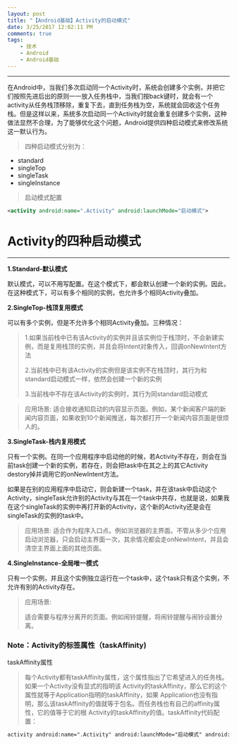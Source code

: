 ```yaml
---
layout: post
title: "【Android基础】Activity的启动模式"
date: 3/25/2017 12:02:11 PM 
comments: true
tags: 
	- 技术
	- Android 
	- Android基础
---
```

---
 在Android中，当我们多次启动同一个Activity时，系统会创建多个实例，并把它们按照先进后出的原则一一放入任务栈中，当我们按back键时，就会有一个activity从任务栈顶移除，重复下去，直到任务栈为空，系统就会回收这个任务栈。但是这样以来，系统多次启动同一个Activity时就会重复创建多个实例，这种做法显然不合理，为了能够优化这个问题，Android提供四种启动模式来修改系统这一默认行为。
> 四种启动模式分别为：
> 
- standard
- singleTop
- singleTask
- singleInstance
 
   
>启动模式配置
```xml
<activity android:name=".Activity" android:launchMode="启动模式">
```

# Activity的四种启动模式

----------

**1.Standard-默认模式**

默认模式，可以不用写配置。在这个模式下，都会默认创建一个新的实例。因此，在这种模式下，可以有多个相同的实例，也允许多个相同Activity叠加。
<!-- more -->
**2.SingleTop-栈顶复用模式** 

可以有多个实例，但是不允许多个相同Activity叠加。三种情况：
> 1.如果当前栈中已有该Activity的实例并且该实例位于栈顶时，不会新建实例，而是复用栈顶的实例，并且会将Intent对象传入，回调onNewIntent方法
> 
> 2.当前栈中已有该Activity的实例但是该实例不在栈顶时，其行为和standard启动模式一样，依然会创建一个新的实例
> 
> 3.当前栈中不存在该Activity的实例时，其行为同standard启动模式


>应用场景:
>适合接收通知启动的内容显示页面。例如，某个新闻客户端的新闻内容页面，如果收到10个新闻推送，每次都打开一个新闻内容页面是很烦人的。


**3.SingleTask-栈内复用模式**

只有一个实例。在同一个应用程序中启动他的时候，若Activity不存在，则会在当前task创建一个新的实例，若存在，则会把task中在其之上的其它Activity destory掉并调用它的onNewIntent方法。

如果是在别的应用程序中启动它，则会新建一个task，并在该task中启动这个Activity，singleTask允许别的Activity与其在一个task中共存，也就是说，如果我在这个singleTask的实例中再打开新的Activity，这个新的Activity还是会在singleTask的实例的task中。

>应用场景:
>适合作为程序入口点。例如浏览器的主界面。不管从多少个应用启动浏览器，只会启动主界面一次，其余情况都会走onNewIntent，并且会清空主界面上面的其他页面。

**4.SingleInstance-全局唯一模式**

只有一个实例，并且这个实例独立运行在一个task中，这个task只有这个实例，不允许有别的Activity存在。

>应用场景:
>
>适合需要与程序分离开的页面。例如闹铃提醒，将闹铃提醒与闹铃设置分离。


### Note：Activity的标签属性（taskAffinity)
taskAffinity属性
>   每个Activity都有taskAffinity属性，这个属性指出了它希望进入的任务栈。如果一个Activity没有显式的指明该 Activity的taskAffinity，那么它的这个属性就等于Application指明的taskAffinity，如果 Application也没有指明，那么该taskAffinity的值就等于包名。而任务栈也有自己的affinity属性，它的值等于它的根 Activity的taskAffinity的值。taskAffinity代码配置：
```xml
activity android:name=".Activity" android:launchMode="启动模式" android:taskAffinity="任务栈名（如：包名）"/>
```